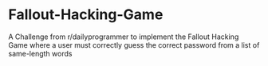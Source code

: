 # Fallout-Hacking-Game
A Challenge from r/dailyprogrammer to implement the Fallout Hacking Game where a user must correctly guess the correct password from a list of same-length words
